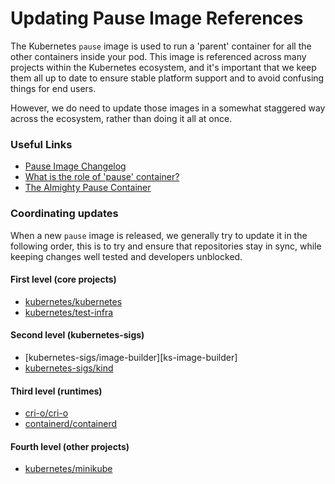 # Updating Pause Image References

The Kubernetes `pause` image is used to run a 'parent' container for all
the other containers inside your pod. This image is referenced across many
projects within the Kubernetes ecosystem, and it's important that we keep them
all up to date to ensure stable platform support and to avoid confusing things
for end users.

However, we do need to update those images in a somewhat staggered way across
the ecosystem, rather than doing it all at once.

### Useful Links

- [Pause Image Changelog][pause-cl]
- [What is the role of 'pause' container?](https://groups.google.com/g/kubernetes-users/c/jVjv0QK4b_o)
- [The Almighty Pause Container](https://www.ianlewis.org/en/almighty-pause-container)

### Coordinating updates

When a new `pause` image is released, we generally try to update it in the
following order, this is to try and ensure that repositories stay in sync, while
keeping changes well tested and developers unblocked.

#### First level (core projects)

- [kubernetes/kubernetes][k-k-repo]
- [kubernetes/test-infra][k-infra-repo]

#### Second level (kubernetes-sigs)

- [kubernetes-sigs/image-builder][ks-image-builder]
- [kubernetes-sigs/kind][ks-kind]

#### Third level (runtimes)

- [cri-o/cri-o][crio]
- [containerd/containerd][containerd]

#### Fourth level (other projects)

- [kubernetes/minikube][k-minikube]

[k-k-repo]: https://github.com/kubernetes/kubernetes
[k-infra-repo]: https://github.com/kubernetes/test-infra
[ks-kind]: https://github.com/kubernetes-sigs/kind
[crio]: https://github.com/cri-o/cri-o
[containerd]: https://github.com/containerd/containerd
[k-minikube]: https://github.com/kubernetes/minikube
[pause-cl]: https://github.com/kubernetes/kubernetes/blob/master/build/pause/CHANGELOG.md
